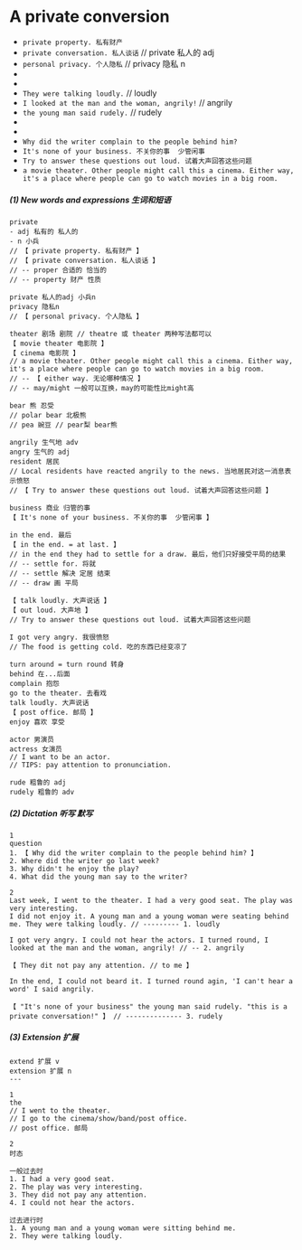 # A private conversion

- `private property. 私有财产`
- `private conversation. 私人谈话` // private 私人的 adj
- `personal privacy. 个人隐私` // privacy 隐私 n
-
-
- `They were talking loudly.` // loudly
- `I looked at the man and the woman, angrily!` // angrily
- `the young man said rudely.` // rudely
-
-
- `Why did the writer complain to the people behind him?`
- `It's none of your business. 不关你的事  少管闲事`
- `Try to answer these questions out loud. 试着大声回答这些问题`
- `a movie theater. Other people might call this a cinema. Either way, it's a place where people can go to watch movies in a big room.`

##### (1) New words and expressions 生词和短语

```
private
- adj 私有的 私人的
- n 小兵
// 【 private property. 私有财产 】
// 【 private conversation. 私人谈话 】
// -- proper 合适的 恰当的
// -- property 财产 性质

private 私人的adj 小兵n
privacy 隐私n
// 【 personal privacy. 个人隐私 】

theater 剧场 剧院 // theatre 或 theater 两种写法都可以
【 movie theater 电影院 】
【 cinema 电影院 】
// a movie theater. Other people might call this a cinema. Either way, it's a place where people can go to watch movies in a big room.
// -- 【 either way. 无论哪种情况 】
// -- may/might 一般可以互换，may的可能性比might高

bear 熊 忍受
// polar bear 北极熊
// pea 豌豆 // pear梨 bear熊

angrily 生气地 adv
angry 生气的 adj
resident 居民
// Local residents have reacted angrily to the news. 当地居民对这一消息表示愤怒
// 【 Try to answer these questions out loud. 试着大声回答这些问题 】

business 商业 归管的事
【 It's none of your business. 不关你的事  少管闲事 】

in the end. 最后
【 in the end. = at last. 】
// in the end they had to settle for a draw. 最后，他们只好接受平局的结果
// -- settle for. 将就
// -- settle 解决 定居 结束
// -- draw 画 平局

【 talk loudly. 大声说话 】
【 out loud. 大声地 】
// Try to answer these questions out loud. 试着大声回答这些问题

I got very angry. 我很愤怒
// The food is getting cold. 吃的东西已经变凉了

turn around = turn round 转身
behind 在...后面
complain 抱怨
go to the theater. 去看戏
talk loudly. 大声说话
【 post office. 邮局 】
enjoy 喜欢 享受

actor 男演员
actress 女演员
// I want to be an actor.
// TIPS: pay attention to pronunciation.

rude 粗鲁的 adj
rudely 粗鲁的 adv
```

##### (2) Dictation 听写 默写

```
1
question
1. 【 Why did the writer complain to the people behind him? 】
2. Where did the writer go last week?
3. Why didn't he enjoy the play?
4. What did the young man say to the writer?

2
Last week, I went to the theater. I had a very good seat. The play was very interesting.
I did not enjoy it. A young man and a young woman were seating behind me. They were talking loudly. // --------- 1. loudly

I got very angry. I could not hear the actors. I turned round, I looked at the man and the woman, angrily! // -- 2. angrily

【 They dit not pay any attention. // to me 】

In the end, I could not beard it. I turned round agin, 'I can't hear a word' I said angrily.

【 "It's none of your business" the young man said rudely. "this is a private conversation!" 】 // -------------- 3. rudely
```

##### (3) Extension 扩展

```
extend 扩展 v
extension 扩展 n
---

1
the
// I went to the theater.
// I go to the cinema/show/band/post office.
// post office. 邮局

2
时态

一般过去时
1. I had a very good seat.
2. The play was very interesting.
3. They did not pay any attention.
4. I could not hear the actors.

过去进行时
1. A young man and a young woman were sitting behind me.
2. They were talking loudly.
```
